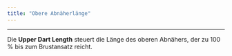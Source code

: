 ```yaml
---
title: "Obere Abnäherlänge"
---
```


***

Die **Upper Dart Length** steuert die Länge des oberen Abnähers, der zu 100 % bis zum Brustansatz reicht.




